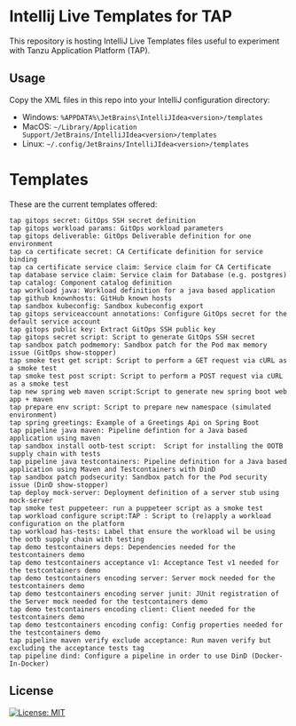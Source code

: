 # Intellij Live Templates for TAP

This repository is hosting IntelliJ Live Templates files useful to experiment with Tanzu Application Platform (TAP).

## Usage

Copy the XML files in this repo into your IntelliJ configuration directory:

* Windows: `%APPDATA%\JetBrains\IntelliJIdea<version>/templates`
* MacOS: `~/Library/Application Support/JetBrains/IntelliJIdea<version>/templates`
* Linux: `~/.config/JetBrains/IntelliJIdea<version>/templates`

# Templates

These are the current templates offered:

```
tap gitops secret: GitOps SSH secret definition
tap gitops workload params: GitOps workload parameters
tap gitops deliverable: GitOps Deliverable definition for one environment
tap ca certificate secret: CA Certificate definition for service binding
tap ca certificate service claim: Service claim for CA Certificate
tap database service claim: Service claim for Database (e.g. postgres)
tap catalog: Component catalog definition
tap workload java: Workload definition for a java based application
tap github knownhosts: GitHub known hosts
tap sandbox kubeconfig: Sandbox kubeconfig export
tap gitops serviceaccount annotations: Configure GitOps secret for the default service account
tap gitops public key: Extract GitOps SSH public key
tap gitops secret script: Script to generate GitOps SSH secret
tap sandbox patch podmemory: Sandbox patch for the Pod max memory issue (GitOps show-stopper)
tap smoke test get script: Script to perform a GET request via cURL as a smoke test
tap smoke test post script: Script to perform a POST request via cURL as a smoke test
tap new spring web maven script:Script to generate new spring boot web app + maven
tap prepare env script: Script to prepare new namespace (simulated environment)
tap spring greetings: Example of a Greetings Api on Spring Boot
tap pipeline java maven: Pipeline defintion for a Java based application using maven
tap sandbox install ootb-test script:  Script for installing the OOTB supply chain with tests
tap pipeline java testcontainers: Pipeline definition for a Java based application using Maven and Testcontainers with DinD
tap sandbox patch podsecurity: Sandbox patch for the Pod security issue (DinD show-stopper)
tap deploy mock-server: Deployment definition of a server stub using mock-server
tap smoke test puppeteer: run a puppeteer script as a smoke test
tap workload configure script:TAP : Script to (re)apply a workload configuration on the platform
tap workload has-tests: Label that ensure the workload wil be using the ootb supply chain with testing
tap demo testcontainers deps: Dependencies needed for the testcontainers demo
tap demo testcontainers acceptance v1: Acceptance Test v1 needed for the testcontainers demo
tap demo testcontainers encoding server: Server mock needed for the testcontainers demo
tap demo testcontainers encoding server junit: JUnit registration of the Server mock needed for the testcontainers demo
tap demo testcontainers encoding client: Client needed for the testcontainers demo
tap demo testcontainers encoding config: Config properties needed for the testcontainers demo
tap pipeline maven verify exclude acceptance: Run maven verify but excluding the acceptance tests tag
tap pipeline dind: Configure a pipeline in order to use DinD (Docker-In-Docker)
```


## License

[![License: MIT](https://img.shields.io/badge/License-MIT-yellow.svg)](./LICENSE)
